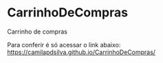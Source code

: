 # CarrinhoDeCompras
Carrinho de compras

Para conferir é só acessar o link abaixo:
https://camilapdsilva.github.io/CarrinhoDeCompras/

